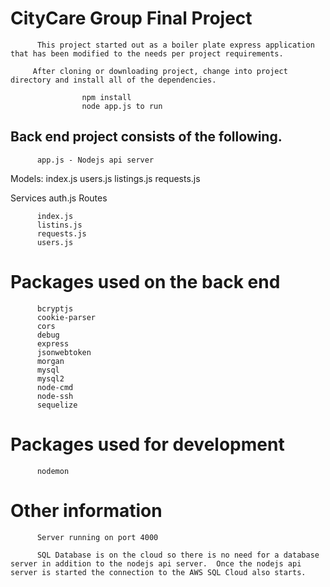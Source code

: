 # CityCare Group Final Project

          This project started out as a boiler plate express application that has been modified to the needs per project requirements.  

         After cloning or downloading project, change into project directory and install all of the dependencies.

                    npm install
                    node app.js to run
    
## Back end project consists of the following.

          app.js - Nodejs api server

Models:
          index.js
          users.js
          listings.js
          requests.js

Services 
          auth.js
Routes

          index.js
          listins.js
          requests.js
          users.js

# Packages used on the back end

          bcryptjs
          cookie-parser
          cors
          debug
          express
          jsonwebtoken
          morgan
          mysql
          mysql2
          node-cmd
          node-ssh
          sequelize

# Packages used for development

          nodemon

# Other information

          Server running on port 4000

          SQL Database is on the cloud so there is no need for a database server in addition to the nodejs api server.  Once the nodejs api server is started the connection to the AWS SQL Cloud also starts. 

          



